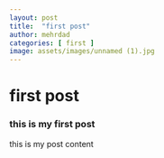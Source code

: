 ```yaml
---
layout: post
title:  "first post"
author: mehrdad
categories: [ first ]
image: assets/images/unnamed (1).jpg
---
```




# first post

### this is my first post


this is my post content

